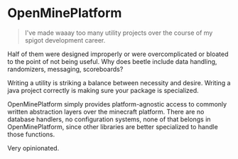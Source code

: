 # OpenMinePlatform

> I've made waaay too many utility projects over the course of my spigot 
development career.

Half of them were designed improperly or were overcomplicated or bloated to the
point of not being useful. Why does beetle include data handling, randomizers,
messaging, scoreboards?

Writing a utility is striking a balance between necessity and desire.
Writing a java project correctly is making sure your package is specialized.

OpenMinePlatform simply provides platform-agnostic access to commonly written
abstraction layers over the minecraft platform. There are no database handlers,
no configuration systems, none of that belongs in OpenMinePlatform, since other libraries
are better specialized to handle those functions.

Very opinionated. 